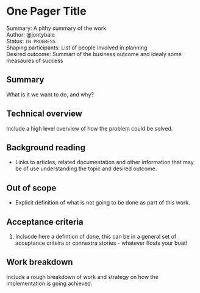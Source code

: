 # One Pager Title

Summary: A pithy summary of the work  
Author: @jontybale  
Status: `IN PROGRESS`  
Shaping participants: List of people involved in planning  
Desired outcome: Summart of the business outcome and idealy some measaures of success  

## Summary

What is it we want to do, and why?

## Technical overview

Include a high level overview of how the problem could be solved.
 
## Background reading

* Links to articles, related documentation and other information that may be of use understanding the topic and desired outcome.

## Out of scope

* Explicit definition of what is not going to be done as part of this work.

## Acceptance criteria

1. Inclucde here a defintion of done, this can be in a general set of acceptance criteira or connextra stories - whatever floats your boat!

## Work breakdown

Include a rough breakdown of work and strategy on how the implementation is going achieved.

